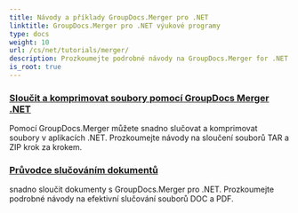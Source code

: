 ```yaml
---
title: Návody a příklady GroupDocs.Merger pro .NET
linktitle: GroupDocs.Merger pro .NET výukové programy
type: docs
weight: 10
url: /cs/net/tutorials/merger/
description: Prozkoumejte podrobné návody na GroupDocs.Merger for .NET pro snadné sloučení, rozdělení, uspořádání a správu dokumentů. Manipulace s hlavním dokumentem s podrobnými příklady a odborným vedením.
is_root: true
---
```


### [Sloučit a komprimovat soubory pomocí GroupDocs Merger .NET](./merge-and-compress-files/)
Pomocí GroupDocs.Merger můžete snadno slučovat a komprimovat soubory v aplikacích .NET. Prozkoumejte návody na sloučení souborů TAR a ZIP krok za krokem.
### [Průvodce slučováním dokumentů](./guide-to-document-merging/)
snadno sloučit dokumenty s GroupDocs.Merger pro .NET. Prozkoumejte podrobné návody na efektivní slučování souborů DOC a PDF.